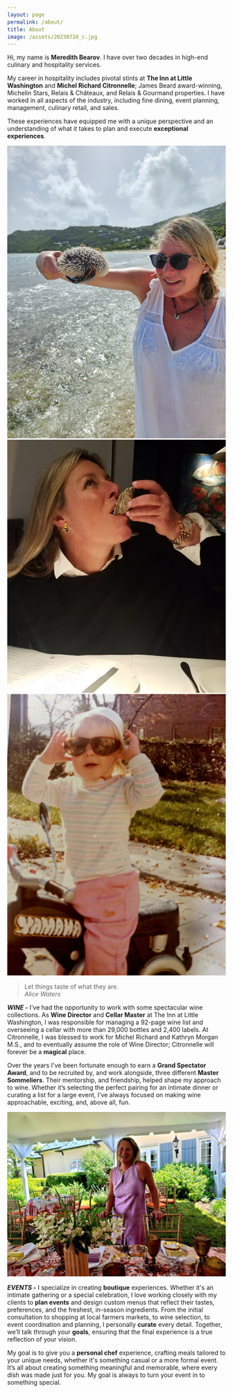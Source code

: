 ```yaml
---
layout: page
permalink: /about/
title: About
image: /assets/20230710_c.jpg
---
```

Hi, my name is **Meredith Bearov**. I have over two decades in high-end culinary and hospitality services. 

My career in hospitality includes pivotal stints at **The Inn at Little Washington** and **Michel Richard Citronnelle**; James Beard award-winning, Michelin Stars, Relais & Châteaux, and Relais & Gourmand properties. I have worked in all aspects of the industry, including fine dining, event planning, management, culinary retail, and sales. 

These experiences have equipped me with a unique perspective and an understanding of what it takes to plan and execute **exceptional experiences**.

<div class="gallery-box">
  <div class="gallery2">
    <img src="/assets/20230710_c.jpg">
    <img src="/assets/IMG_20241013_125759.jpg">
    <img src="/assets/motor-girl.jpg">
  </div>
</div>

> Let things taste of what they are.  
>  <cite>Alice Waters</cite>

***WINE \-***  I’ve had the opportunity to work with some spectacular wine collections. As **Wine Director** and **Cellar Master** at The Inn at Little Washington, I was responsible for managing a 92-page wine list and overseeing a cellar with more than 29,000 bottles and 2,400 labels. At Citronnelle, I was blessed to work for Michel Richard and Kathryn Morgan M.S., and to eventually assume the role of Wine Director;  Citronnelle will forever be a **magical** place.

Over the years I've been fortunate enough to earn a **Grand Spectator Award**, and to be recruited by, and work alongside, three different **Master Sommeliers**. Their mentorship, and friendship, helped shape my approach to wine. Whether it’s selecting the perfect pairing for an intimate dinner or curating a list for a large event, I’ve always focused on making wine approachable, exciting, and, above all, fun.

<div class="gallery-box">
  <div class="gallery2">
    <img src="/assets/20220625_3.jpg">
  </div>
</div>

***EVENTS \-*** I specialize in creating **boutique** experiences. Whether it's an intimate gathering or a special celebration, I love working closely with my clients to **plan events** and design custom menus that reflect their tastes, preferences, and the freshest, in-season ingredients. From the initial consultation to shopping at local farmers markets, to wine selection, to event coordination and planning, I personally **curate** every detail. Together, we’ll talk through your **goals**, ensuring that the final experience is a true reflection of your vision.

My goal is to give you a **personal chef** experience, crafting meals tailored to your unique needs, whether it's something casual or a more formal event. It’s all about creating something meaningful and memorable, where every dish was made just for you. My goal is always to turn your event in to something special.
